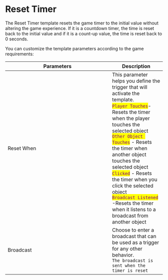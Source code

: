 # Reset Timer

The Reset Timer template resets the game timer to the initial value without altering the game experience. If it is a countdown timer, the time is reset back to the initial value and if it is a count-up value, the time is reset back to 0 seconds.

You can customize the template parameters according to the game requirements:

<table><thead><tr><th width="318">Parameters</th><th>Description</th></tr></thead><tbody><tr><td>Reset When</td><td>This parameter helps you define the trigger that will activate the template. <br><mark style="color:purple;"><code>Player Touches</code></mark>- Resets the timer when the player touches the selected object<br><mark style="color:purple;"><code>Other Object Touches</code></mark> - Resets the timer when another object touches the selected object<br><mark style="color:purple;"><code>Clicked</code></mark> - Resets the timer when you click the selected object<br><mark style="color:purple;"><code>Broadcast Listened</code></mark> -Resets the timer when it listens to a broadcast from another object </td></tr><tr><td>Broadcast</td><td>Choose to enter a broadcast that can be used as a trigger for any other behavior. <br><code>The broadcast is sent when the timer is reset</code></td></tr></tbody></table>

